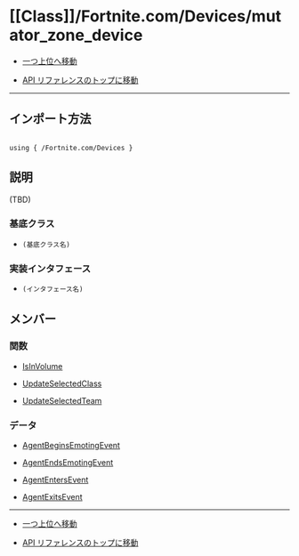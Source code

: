 # [[Class]]/Fortnite.com/Devices/mutator_zone_device

- [一つ上位へ移動](../main.md)

- [API リファレンスのトップに移動](/main.md)

---

## インポート方法

```verse

using { /Fortnite.com/Devices }

```

## 説明

(TBD)

### 基底クラス

- `(基底クラス名)`

### 実装インタフェース

- `(インタフェース名)`

## メンバー

### 関数

- [IsInVolume](./F_IsInVolume/main.md)

- [UpdateSelectedClass](./F_UpdateSelectedClass/main.md)

- [UpdateSelectedTeam](./F_UpdateSelectedTeam/main.md)

### データ

- [AgentBeginsEmotingEvent](./D_AgentBeginsEmotingEvent/main.md)

- [AgentEndsEmotingEvent](./D_AgentEndsEmotingEvent/main.md)

- [AgentEntersEvent](./D_AgentEntersEvent/main.md)

- [AgentExitsEvent](./D_AgentExitsEvent/main.md)

---

- [一つ上位へ移動](../main.md)

- [API リファレンスのトップに移動](/main.md)
